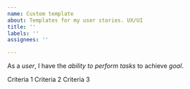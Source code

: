 ```yaml
---
name: Custom template
about: Templates for my user stories. UX/UI
title: ''
labels: ''
assignees: ''

---
```


As a *user*,  I have the *ability to perform tasks*  to achieve *goal*.

Criteria 1
Criteria 2
Criteria 3
